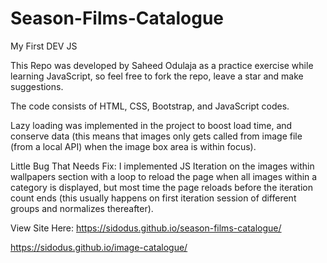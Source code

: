 # Season-Films-Catalogue
My First DEV JS

This Repo was developed by Saheed Odulaja as a practice exercise while learning JavaScript, so feel free to fork the repo, leave a star and make suggestions.

The code consists of HTML, CSS, Bootstrap, and JavaScript codes.

Lazy loading was implemented in the project to boost load time, and conserve data (this means that images only gets called from image file (from a local API) when the image box area is within focus).

Little Bug That Needs Fix:
I implemented JS Iteration on the images within wallpapers section with a loop to reload the page when all images within a category is displayed, but most time the page reloads before the iteration count ends (this usually happens on first iteration session of different groups and normalizes thereafter).

View Site Here:
https://sidodus.github.io/season-films-catalogue/

https://sidodus.github.io/image-catalogue/
